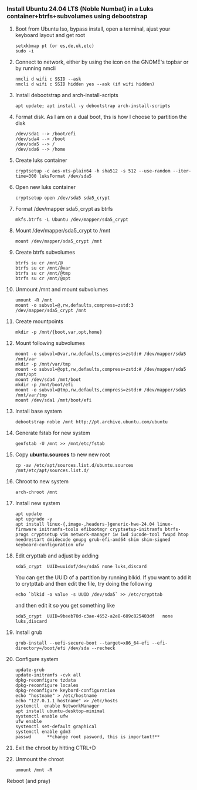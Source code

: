 ### Install Ubuntu 24.04 LTS (Noble Numbat) in a Luks container+btrfs+subvolumes using debootstrap


1.	Boot from Ubuntu Iso, bypass install, open a terminal, ajust your keyboard layout and get root  

		setxkbmap pt (or es,de,uk,etc)
		sudo -i
2. 	Connect to network, either by using the icon on the GNOME's topbar or by running nmcli  

		nmcli d wifi c SSID --ask
		nmcli d wifi c SSID hidden yes --ask (if wifi hidden)
3.	Install debootstrap and arch-install-scripts  

		apt update; apt install -y debootstrap arch-install-scripts
4.	Format disk. As I am on a dual boot, ths is how I choose to partition the disk  

		/dev/sda1 --> /boot/efi
		/dev/sda4 --> /boot
		/dev/sda5 --> /
		/dev/sda6 --> /home
5.	Create luks container  

		cryptsetup -c aes-xts-plain64 -h sha512 -s 512 --use-random --iter-time=300 luksFormat /dev/sda5
6. 	Open new luks container  

		cryptsetup open /dev/sda5 sda5_crypt
7.	Format /dev/mapper sda5_crypt as btrfs  

		mkfs.btrfs -L Ubuntu /dev/mapper/sda5_crypt
8.	Mount /dev/mapper/sda5_crypt to /mnt  

		mount /dev/mapper/sda5_crypt /mnt
9. 	Create btrfs subvolumes  

		btrfs su cr /mnt/@
		btrfs su cr /mnt/@var
		btrfs su cr /mnt/@tmp
		btrfs su cr /mnt/@opt
10.	Unmount /mnt and mount subvolumes  

		umount -R /mnt
		mount -o subvol=@,rw,defaults,compress=zstd:3 /dev/mapper/sda5_crypt /mnt
11.	Create mountpoints  

		mkdir -p /mnt/{boot,var,opt,home}
12.	Mount following subvolumes  

		mount -o subvol=@var,rw,defaults,compress=zstd:# /dev/mapper/sda5 /mnt/var
		mkdir -p /mnt/var/tmp
		mount -o subvol=@opt,rw,defaults,compress=zstd:# /dev/mapper/sda5 /mnt/opt
		mount /dev/sda4 /mnt/boot
		mkdir -p /mnt/boot/efi
		mount -o subvol=@tmp,rw,defaults,compress=zstd:# /dev/mapper/sda5 /mnt/var/tmp
		mount /dev/sda1 /mnt/boot/efi
13.	Install base system  

		debootstrap noble /mnt http://pt.archive.ubuntu.com/ubuntu
14.	Generate fstab for new system  

		genfstab -U /mnt >> /mnt/etc/fstab
15.	Copy **ubuntu.sources** to new new root  

		cp -av /etc/apt/sources.list.d/ubuntu.sources /mnt/etc/apt/sources.list.d/
16.	Chroot to new system  

		arch-chroot /mnt
17. Install new system  

		apt update
		apt upgrade -y
		apt install linux-{,image-,headers-}generic-hwe-24.04 linux-firmware initramfs-tools efibootmgr cryptsetup-initramfs btrfs-progs cryptsetup vim network-manager iw iwd iucode-tool fwupd htop needrestart dmidecode gnupg grub-efi-amd64 shim shim-signed keyboard-configuration ufw
18.	Edit crypttab and adjust by adding  

		sda5_crypt	UUID=uuidof/dev/sda5 none luks,discard  

	You can get the UUID of a partition by running blkid. If you want to add it to crytpttab and then edit the file, try doing the following  

		echo `blkid -o value -s UUID /dev/sda5` >> /etc/crypttab  

	and then edit it so you get something like  

		sda5_crypt	UUID=9beeb70d-c3ae-4652-a2e8-609c825403df	none	luks,discard
19.	Install grub  

		grub-install --uefi-secure-boot --target=x86_64-efi --efi-directory=/boot/efi /dev/sda --recheck
20.	Configure system  

		update-grub
		update-initramfs -cvk all                		
		dpkg-reconfigure tzdata
		dpkg-reconfigure locales
		dpkg-reconfigure keybord-configuration
		echo "hostname" > /etc/hostname
		echo "127.0.1.1 hostname" >> /etc/hosts
		systemctl  enable NetworkManager
		apt install ubuntu-desktop-minimal
		systemctl enable ufw
		ufw enable
		systemctl set-default graphical
		systemctl enable gdm3
		passwd 		**change root pasword, this is important!**
21.	Exit the chroot by hitting CTRL+D  

22.	Unmount the chroot  

		umount /mnt -R

Reboot (and pray)
